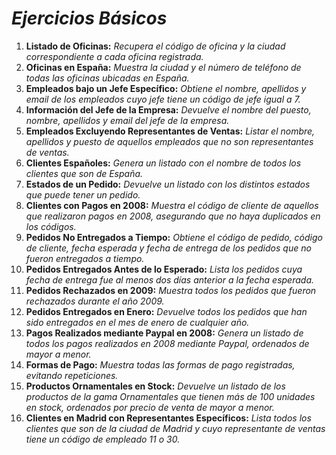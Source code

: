 <!-- Autor: Daniel Benjamin Perez Morales -->
<!-- GitHub: https://github.com/D4nitrix13 -->
<!-- Correo electrónico: danielperezdev@proton.me -->

# ***Ejercicios Básicos***

1. **Listado de Oficinas:** *Recupera el código de oficina y la ciudad correspondiente a cada oficina registrada.*
2. **Oficinas en España:** *Muestra la ciudad y el número de teléfono de todas las oficinas ubicadas en España.*
3. **Empleados bajo un Jefe Específico:** *Obtiene el nombre, apellidos y email de los empleados cuyo jefe tiene un código de jefe igual a 7.*
4. **Información del Jefe de la Empresa:** *Devuelve el nombre del puesto, nombre, apellidos y email del jefe de la empresa.*
5. **Empleados Excluyendo Representantes de Ventas:** *Listar el nombre, apellidos y puesto de aquellos empleados que no son representantes de ventas.*
6. **Clientes Españoles:** *Genera un listado con el nombre de todos los clientes que son de España.*
7. **Estados de un Pedido:** *Devuelve un listado con los distintos estados que puede tener un pedido.*
8. **Clientes con Pagos en 2008:** *Muestra el código de cliente de aquellos que realizaron pagos en 2008, asegurando que no haya duplicados en los códigos.*
9. **Pedidos No Entregados a Tiempo:** *Obtiene el código de pedido, código de cliente, fecha esperada y fecha de entrega de los pedidos que no fueron entregados a tiempo.*
10. **Pedidos Entregados Antes de lo Esperado:** *Lista los pedidos cuya fecha de entrega fue al menos dos días anterior a la fecha esperada.*
11. **Pedidos Rechazados en 2009:** *Muestra todos los pedidos que fueron rechazados durante el año 2009.*
12. **Pedidos Entregados en Enero:** *Devuelve todos los pedidos que han sido entregados en el mes de enero de cualquier año.*
13. **Pagos Realizados mediante Paypal en 2008:** *Genera un listado de todos los pagos realizados en 2008 mediante Paypal, ordenados de mayor a menor.*
14. **Formas de Pago:** *Muestra todas las formas de pago registradas, evitando repeticiones.*
15. **Productos Ornamentales en Stock:** *Devuelve un listado de los productos de la gama Ornamentales que tienen más de 100 unidades en stock, ordenados por precio de venta de mayor a menor.*
16. **Clientes en Madrid con Representantes Específicos:** *Lista todos los clientes que son de la ciudad de Madrid y cuyo representante de ventas tiene un código de empleado 11 o 30.*

